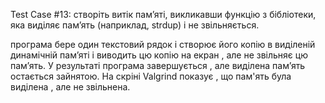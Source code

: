 Test Case #13: створіть витік пам’яті, викликавши функцію з бібліотеки, яка виділяє памʼять (наприклад, strdup) і не звільняється.

програма бере один текстовий рядок і створює його копію в виділеній динамічній пам’яті і виводить цю копію на екран , але не звільняє цю пам’ять.
У результаті програма завершується , але виділена пам’ять остається зайнятою.
На скріні Valgrind показує , що пам'ять була виділена , але не звільнена.
